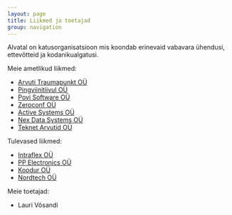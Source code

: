 ```yaml
---
layout: page
title: Liikmed ja toetajad
group: navigation
---
```


Alvatal on katusorganisatsioon mis koondab erinevaid vabavara ühendusi,
ettevõtteid ja kodanikualgatusi.

Meie ametlikud liikmed:

* [Arvuti Traumapunkt OÜ](http://atrauma.ee/)
* [Pingviinitiivul OÜ](http://www.pingviinitiivul.ee/)
* [Povi Software OÜ](http://www.povi.ee)
* [Zeroconf OÜ](http://www.zeroconf.ee/)
* [Active Systems OÜ](http://www.active.ee/)
* [Nex Data Systems OÜ](http://www.nex.ee/)
* [Teknet Arvutid OÜ](http://www.teknet.ee/)

Tulevased liikmed:

* [Intraflex OÜ](http://www.intraflex.eu/)
* [PP Electronics OÜ](http://www.ppnet.ee/)
* [Koodur OÜ](http://www.koodur.com)
* [Nordtech OÜ](http://www.nordtech.ee/)

Meie toetajad:

* Lauri Võsandi

